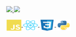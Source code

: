 ##
<div>
  <a href="https://github.com/salomaozao">
  <img height="180em" src="https://github-readme-stats.vercel.app/api?username=salomaozao&show_icons=true&theme=gruvbox&include_all_commits=true&count_private=true"/>
  <img height="180em" src="https://github-readme-stats.vercel.app/api/top-langs/?username=salomaozao&layout=compact&langs_count=16&theme=gruvbox"/>

<div>
<div style="display: inline_block"><br>
  <img align="center" alt="salomaozao-Js" height="30" width="40" src="https://raw.githubusercontent.com/devicons/devicon/master/icons/javascript/javascript-plain.svg">
  <img align="center" alt="salomaozao-React" height="30" width="40" src="https://raw.githubusercontent.com/devicons/devicon/master/icons/react/react-original.svg">
  <img align="center" alt="salomaozao-CSS" height="30" width="40" src="https://raw.githubusercontent.com/devicons/devicon/master/icons/css3/css3-original.svg">
  <img align="center" alt="salomaozao-Python" height="30" width="40" src="https://raw.githubusercontent.com/devicons/devicon/master/icons/python/python-original.svg">
